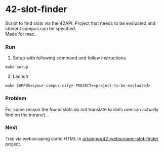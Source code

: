 # 42-slot-finder

Script to find slots via the 42API. Project that needs to be evaluated and student campus can be specified.<br>
Made for mac.

### Run

1. Setup with following command and follow instructions.
```
make setup
```

2. Launch
```
make CAMPUS=<your-campus-city> PROJECT=<project-to-be-evaluated>
```

### Problem
For some reason the found slots do not translate to slots one can actually find on the intranet...

### Next
Trial via webscraping static HTML in [artainmo/42-webscraper-slot-finder](https://github.com/artainmo/42-webscraper-slot-finder) project.
